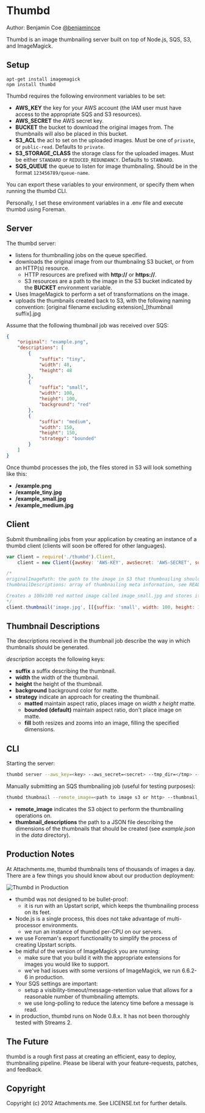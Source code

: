 Thumbd
======

Author: Benjamin Coe [@benjamincoe](https://twitter.com/benjamincoe)

Thumbd is an image thumbnailing server built on top of Node.js, SQS, S3, and ImageMagick.

Setup
-----

```
apt-get install imagemagick
npm install thumbd
```

Thumbd requires the following environment variables to be set:

* **AWS_KEY** the key for your AWS account (the IAM user must have access to the appropriate SQS and S3 resources).
* **AWS_SECRET** the AWS secret key.
* **BUCKET** the bucket to download the original images from. The thumbnails will also be placed in this bucket.
* **S3_ACL** the acl to set on the uploaded images. Must be one of `private`, or `public-read`. Defaults to `private`.
* **S3_STORAGE_CLASS** the storage class for the uploaded images. Must be either `STANDARD` or `REDUCED_REDUNDANCY`. Defaults to `STANDARD`.
* **SQS_QUEUE** the queue to listen for image thumbnaling. Should be in the format `123456789/queue-name`.

You can export these variables to your environment, or specify them when running the thumbd CLI.

Personally, I set these environment variables in a .env file and execute thumbd using Foreman.

Server
------

The thumbd server:

* listens for thumbnailing jobs on the queue specified.
* downloads the original image from our thumbnailng S3 bucket, or from an HTTP(s) resource.
  * HTTP resources are prefixed with __http://__ or __https://__.
  * S3 resources are a path to the image in the S3 bucket indicated by the __BUCKET__ environment variable.
* Uses ImageMagick to perform a set of transformations on the image.
* uploads the thumbnails created back to S3, with the following naming convention: [original filename excluding extension]\_[thumbnail suffix].jpg
	
Assume that the following thumbnail job was received over SQS:

```json
{
	"original": "example.png",
	"descriptions": [
		{
			"suffix": "tiny",
			"width": 48,
			"height": 48
		},
		{
			"suffix": "small",
			"width": 100,
			"height": 100,
			"background": "red"
		},
		{
			"suffix": "medium",
			"width": 150,
			"height": 150,
			"strategy": "bounded"
		}
	]
}
```

Once thumbd processes the job, the files stored in S3 will look something like this:

* **/example.png**
* **/example\_tiny.jpg**
* **/example\_small.jpg**
* **/example\_medium.jpg**

Client
------

Submit thumbnailing jobs from your application by creating an instance of a thumbd client (clients will soon be offered for other languages).

```javascript
var Client = require('./thumbd').Client,
    client = new Client({awsKey: 'AWS-KEY', awsSecret: 'AWS-SECRET', sqsQueue: '079299492607/thumbnailing-queue'});

/*
originalImagePath: the path to the image in S3 that thumbnailing should be performed on.
thumbnailDescriptions: array of thumbnailing meta information, see README.markdown.

Creates a 100x100 red matted image called image_small.jpg and stores it in s3.
*/
client.thumbnail('image.jpg', [[{suffix: 'small', width: 100, height: 100, background: 'red', strategy: 'matted'}]);
```

Thumbnail Descriptions
----------------------

The descriptions received in the thumbnail job describe the way in which thumbnails should be generated.

_description_ accepts the following keys:

* **suffix** a suffix describing the thumbnail.
* **width** the width of the thumbnail.
* **height** the height of the thumbnail.
* **background** background color for matte.
* **strategy** indicate an approach for creating the thumbnail.
  * **matted** maintain aspect ratio, places image on _width x height_ matte.
  * **bounded (default)** maintain aspect ratio, don't place image on matte.
  * **fill** both resizes and zooms into an image, filling the specified dimensions.

CLI
---

Starting the server:

```bash
thumbd server --aws_key=<key> --aws_secret=<secret> --tmp_dir=</tmp> --sqs_queue=<sqs queue name> --bucket=<s3 thumbnail bucket> --s3_acl=<private or public-read> --s3_storage_class=<STANDARD or REDUCED_REDUNDANCY>
```

Manually submitting an SQS thumbnailing job (useful for testing purposes):

```bash
thumbd thumbnail --remote_image=<path to image s3 or http> --thumbnail_descriptions=<path to thumbnail description JSON file> --aws_key=<key> --aws_secret=<secret> --sqs_queue=<sqs queue name>
```

* **remote_image** indicates the S3 object to perform the thumbnailing operations on.
* **thumbnail_descriptions** the path to a JSON file describing the dimensions of the thumbnails that should be created (see _example.json_ in the _data_ directory).

Production Notes
----------------

At Attachments.me, thumbd thumbnails tens of thousands of images a day. There are a few things you should know about our production deployment:

![Thumbd in Production](https://dl.dropboxusercontent.com/s/r2sce6tekfsvolt/thumbnailer.png?token_hash=AAHI0ARNhPdra24jqmDFpoC7nNiNTL8ELwOtaQB_YqVwpg "Thumbd in Production")

* thumbd was not designed to be bullet-proof:
  * it is run with an Upstart script, which keeps the thumbnailing process on its feet.
* Node.js is a single process, this does not take advantage of multi-processor environments.
  * we run an instance of thumbd per-CPU on our servers.
* we use Foreman's export functionality to simplify the process of creating Upstart scripts.
* be midful of the version of ImageMagick you are running:
  * make sure that you build it with the appropriate extensions for images you would like to support.
  * we've had issues with some versions of ImageMagick, we run 6.6.2-6 in production.
* Your SQS settings are important:
    * setup a visibility-timeout/message-retention value that allows for a reasonable number of thumbnailing attempts.
    * we use long-polling to reduce the latency time before a message is read.
* in production, thumbd runs on Node 0.8.x. It has not been thoroughly tested with Streams 2.

The Future
----------

thumbd is a rough first pass at creating an efficient, easy to deploy, thumbnailing pipeline. Please be liberal with your feature-requests, patches, and feedback.

Copyright
---------

Copyright (c) 2012 Attachments.me. See LICENSE.txt for further details.